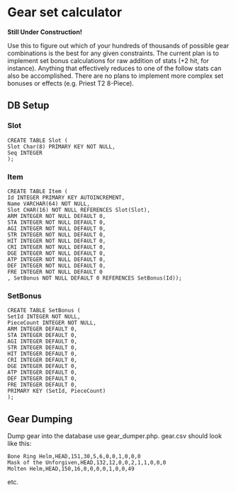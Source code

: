 # Gear set calculator

**Still Under Construction!**

Use this to figure out which of your hundreds of thousands of possible gear
combinations is the best for any given constraints. The current plan is to
implement set bonus calculations for raw addition of stats (+2 hit, for
instance). Anything that effectively reduces to one of the follow stats can
also be accomplished. There are no plans to implement more complex set bonuses
or effects (e.g. Priest T2 8-Piece).

## DB Setup

### Slot
```
CREATE TABLE Slot (
Slot Char(8) PRIMARY KEY NOT NULL,
Seq INTEGER
);
```

### Item
```
CREATE TABLE Item (
Id INTEGER PRIMARY KEY AUTOINCREMENT,
Name VARCHAR(64) NOT NULL,
Slot CHAR(16) NOT NULL REFERENCES Slot(Slot),
ARM INTEGER NOT NULL DEFAULT 0,
STA INTEGER NOT NULL DEFAULT 0,
AGI INTEGER NOT NULL DEFAULT 0,
STR INTEGER NOT NULL DEFAULT 0,
HIT INTEGER NOT NULL DEFAULT 0,
CRI INTEGER NOT NULL DEFAULT 0,
DGE INTEGER NOT NULL DEFAULT 0,
ATP INTEGER NOT NULL DEFAULT 0,
DEF INTEGER NOT NULL DEFAULT 0,
FRE INTEGER NOT NULL DEFAULT 0
, SetBonus NOT NULL DEFAULT 0 REFERENCES SetBonus(Id));
```

### SetBonus
```
CREATE TABLE SetBonus (
SetId INTEGER NOT NULL,
PieceCount INTEGER NOT NULL,
ARM INTEGER DEFAULT 0,
STA INTEGER DEFAULT 0,
AGI INTEGER DEFAULT 0,
STR INTEGER DEFAULT 0,
HIT INTEGER DEFAULT 0,
CRI INTEGER DEFAULT 0,
DGE INTEGER DEFAULT 0,
ATP INTEGER DEFAULT 0,
DEF INTEGER DEFAULT 0,
FRE INTEGER DEFAULT 0,
PRIMARY KEY (SetId, PieceCount)
);
```

## Gear Dumping
Dump gear into the database use gear_dumper.php. gear.csv should look like
this:
```
Bone Ring Helm,HEAD,151,30,5,6,0,0,1,0,0,0
Mask of the Unforgiven,HEAD,132,12,0,0,2,1,1,0,0,0
Molten Helm,HEAD,150,16,0,0,0,0,1,0,0,49
```
etc.
